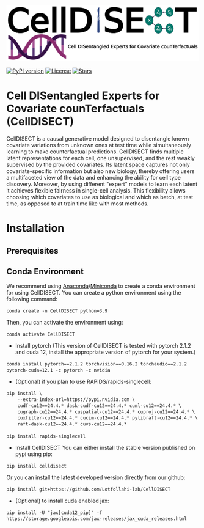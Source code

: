 <img src="https://github.com/Lotfollahi-lab/celldisect/blob/main/media/CellDISECT_Logo_whitebg.png" width="1000" alt="celldisect-logo">

[![PyPI version](https://badge.fury.io/py/celldisect.svg)](https://badge.fury.io/py/celldisect)
[![License](https://img.shields.io/badge/License-BSD_3--Clause-blue.svg)](https://github.com/Lotfollahi-lab/celldisect/blob/main/LICENSE)
[![Stars](https://img.shields.io/github/stars/Lotfollahi-lab/celldisect?logo=GitHub&color=yellow)](https://github.com/Lotfollahi-lab/celldisect/stargazers)

[comment]: [![PyPIDownloads](https://static.pepy.tech/badge/celldisect)](https://pepy.tech/project/celldisect)

[comment]: [![Docs](https://readthedocs.org/projects/celldisect/badge/?version=latest)](https://celldisect.readthedocs.io/en/stable/?badge=stable)

# Cell DISentangled Experts for Covariate counTerfactuals (CellDISECT)
CellDISECT is a causal generative model designed to disentangle known covariate variations from unknown ones at test time while simultaneously learning to make counterfactual predictions. CellDISECT finds multiple latent representations for each cell, one unsupervised, and the rest weakly supervised by the provided covariates. Its latent space captures not only covariate-specific information but also new biology, thereby offering users a multifaceted view of the data and enhancing the ability for cell type discovery. Moreover, by using different "expert" models to learn each latent it achieves flexible fairness in single-cell analysis. This flexibility allows choosing which covariates to use as biological and which as batch, at test time, as opposed to at train time like with most methods.




Installation
============

Prerequisites
--
Conda Environment
--
We recommend using [Anaconda](https://www.anaconda.com/)/[Miniconda](https://docs.conda.io/projects/miniconda/en/latest/) to create a conda environment for using CellDISECT. You can create a python environment using the following command:

    conda create -n CellDISECT python=3.9

Then, you can activate the environment using:

    conda activate CellDISECT


- Install pytorch (This version of CellDISECT is tested with pytorch 2.1.2 and cuda 12, install the appropriate version of pytorch for your system.)
```
conda install pytorch==2.1.2 torchvision==0.16.2 torchaudio==2.1.2 pytorch-cuda=12.1 -c pytorch -c nvidia
```

- (Optional) if you plan to use RAPIDS/rapids-singlecell:
```
pip install \
    --extra-index-url=https://pypi.nvidia.com \
    cudf-cu12==24.4.* dask-cudf-cu12==24.4.* cuml-cu12==24.4.* \
    cugraph-cu12==24.4.* cuspatial-cu12==24.4.* cuproj-cu12==24.4.* \
    cuxfilter-cu12==24.4.* cucim-cu12==24.4.* pylibraft-cu12==24.4.* \
    raft-dask-cu12==24.4.* cuvs-cu12==24.4.*

pip install rapids-singlecell
```

- Install CellDISECT
You can either install the stable version published on pypi using pip:
```
pip install celldisect
```
Or you can install the latest developed version directly from our github:
```
pip install git+https://github.com/Lotfollahi-lab/CellDISECT
```

- (Optional) to install cuda enabled jax:
```
pip install -U "jax[cuda12_pip]" -f https://storage.googleapis.com/jax-releases/jax_cuda_releases.html
```

